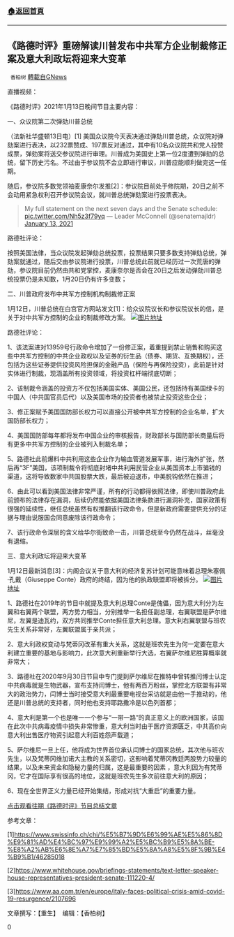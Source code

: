 ###  [:house:返回首頁](https://github.com/ourhimalayas/txt)
---

## 《路德时评》重磅解读川普发布中共军方企业制裁修正案及意大利政坛将迎来大变革
` 香柏树` [轉載自GNews](https://gnews.org/zh-hans/749579/)

直播视频：





《路德时评》2021年1月13日晚间节目主要内容：

一、众议院第二次弹劾川普总统

（法新社华盛顿13日电）[1] 美国众议院今天表决通过弹劾川普总统，众议院对弹劾案进行表决，以232票赞成、197票反对通过，其中有10名众议院共和党人投赞成票，弹劾案将送交参议院进行审理。川普成为美国史上第一位2度遭到弹劾的总统，留下历史污名。不过由于参议院不会立即进行审议，川普应能顺利做完这一任期。

随后，参议院多数党领袖麦康奈尔发推[2]：参议院目前处于修院期，20日之前不会动用紧急权利召开参议院会议，就川普总统弹劾案进行投票表决。



> My full statement on the next seven days and the Senate schedule: [pic.twitter.com/Nh5z3f79yq](https://t.co/Nh5z3f79yq)
> — Leader McConnell (@senatemajldr) [January 13, 2021](https://twitter.com/senatemajldr/status/1349476803514146819?ref_src=twsrc%5Etfw)



路德社评论：

按照美国法律，当众议院发起弹劾总统投票，投票结果只要多数支持弹劾总统，弹劾案就通过，随后交由参议院进行投票，川普总统此前就已经历过一次荒唐的弹劾，参议院目前仍然由共和党掌控，麦康奈尔是否会在20日之后发动弹劾川普总统投票仍是未知数，1月20日仍有许多变数；

二、川普政府发布中共军方控制机构制裁修正案

1月12日，川普总统在白宫官方网站发文[1]：给众议院议长和参议院议长的信，是关于对中共军方控制的企业的制裁修改方案。
![]()![](https://gnews.org/wp-content/uploads/2021/01/白宫文件.png)[图片地址](https://www.whitehouse.gov/briefings-statements/text-letter-speaker-house-representatives-president-senate-111220-4/)


路德社评论：

1、该法案进对13959号行政命令增加了一份修正案，着重提到禁止销售和购买这些中共军方控制的中共企业政权以及证券的衍生品（债券、期货、互换期权），还包括为这些证券提供投资风险担保的金融产品（保险与再保险投资），此前是针对实体进行制裁，现涵盖所有投资领域，将投资杠杆端彻底切断；

2、该制裁令涵盖的投资方不仅包括美国实体、美国公民，还包括持有美国绿卡的中国人（中共国官员后代）以及美国市场的投资者也被禁止投资这些企业；

3、修正案赋予美国国防部长权力可以直接公开被中共军方控制的企业名单，扩大国防部长权力；

4、美国国防部每年都将发布中国企业的审核报告，财政部长与国防部长商量后将有更多中共军方控制的企业被列入制裁名单；

5、路德社此前爆料中共利用这些企业作为输血管道发展军事，进行海外扩张，然后再“3F”美国，该项制裁令将彻底封堵中共利用民营企业从美国资本上市骗钱的渠道，这将导致数家中共国股票大跌，最后被迫退市，中美脱钩依然在推进；

6、由此可以看到美国法律非常严谨，所有的行动都得依照法律，即使川普政府此前颁布的法律存在漏洞，后续仍然能依据美国法律条款进行漏洞补充，国家政策有很强的延续性，继任总统虽然有权推翻该行政命令，但是新政府需要提供充分的证据与理由说服国会同意废除该行政命令；

7、该行政命令深层的含义给华尔街致命一击，川普总统至今仍然在战斗，丝毫没有退缩。

三、意大利政坛将迎来大变革

1月12日最新消息[3]：内阁会议关于意大利的经济复苏计划可能意味着总理朱塞佩·孔戴（Giuseppe Conte）政府的终结，因为他的执政联盟即将被拆分。
![]()![](https://gnews.org/wp-content/uploads/2021/01/意大利总统.jpg)[图片地址](https://cdnuploads.aa.com.tr/uploads/Contents/2021/01/12/thumbs_b_c_81d2e52ba7f1bc67bc7be040876a42d5.jpg?v=210538)


1、路德社在2019年的节目中就提及意大利总理Conte是傀儡，因为意大利分为左翼和右翼两个联盟，两方势力相当，分别推举一名担任副总理，右翼联盟是萨尔维尼，左翼是迪瓦约，双方共同推举Conte担任意大利总理。意大利右翼联盟与班农先生关系非常好，左翼联盟属于亲共派；

2、意大利政权变动与梵蒂冈改革有重大关系，这就是班农先生为何一定要在意大利建立重要的基地与影响力，此次意大利重新举行大选，右翼萨尔维尼胜算概率就非常大；

3、路德社在2020年9月30日节目中专门提到萨尔维尼在推特中曾转推闫博士认定中共病毒就是生物武器，宣布支持闫博士，他有两百万粉丝，掌控北方联盟有非常大的政治势力，闫博士当时接受意大利最重要电视台采访就是由他一手推动的，他还是川普总统的支持者，同时他也支持耶路撒冷是以色列首都；

4、意大利是第一个也是唯一一个参与“一带一路”的真正意义上的欧洲国家，该国在此次中共病毒疫情中损失非常惨重，意大利当时由于医疗资源匮乏，中共高价向意大利出售医疗物资引起意大利百姓怨声载道；

5、萨尔维尼一旦上任，他将成为世界首位承认闫博士的国家总统，其次他与班农先生，以及梵蒂冈维加诺大主教的关系密切，这影响着梵蒂冈教廷两股势力较量的结果，以及未来资金和隐秘力量的归属，这是最重要的因素 ，意大利因为有梵蒂冈，它才在国际享有很高的地位，这就是班农先生多次前往意大利的原因；

6、现在全世界正义力量已经开始集结，形成对抗“大重启”的重要力量。

[点击观看往期《路德时评》节目总结文章](https://gnews.org/zh-hans/author/harmony/)

参考文章：

[1]https://www.swissinfo.ch/chi/%E5%B7%9D%E6%99%AE%E5%86%8D%E9%81%AD%E4%BC%97%E9%99%A2%E5%BC%B9%E5%8A%BE-%E8%A2%AB%E6%8E%A7%E7%85%BD%E5%8A%A8%E5%8F%9B%E4%B9%B1/46285018

[2]https://www.whitehouse.gov/briefings-statements/text-letter-speaker-house-representatives-president-senate-111220-4/

[3]https://www.aa.com.tr/en/europe/italy-faces-political-crisis-amid-covid-19-resurgence/2107696

文章撰写：【重生】  编辑：【香柏树】

0
